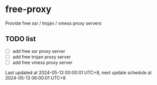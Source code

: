 
# free-proxy
Provide free ssr / trojan / vmess proxy servers


## TODO list
- [ ] add free ssr proxy server
- [ ] add free trojan proxy server
- [ ] add free vmess proxy server

Last updated at 2024-05-13 00:00:01 UTC+8, next update schedule at 2024-05-13 06:00:01 UTC+8

